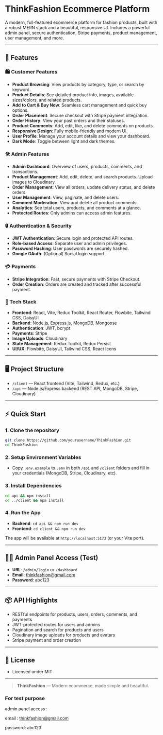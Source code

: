 # ThinkFashion Ecommerce Platform

A modern, full-featured ecommerce platform for fashion products, built with a robust MERN stack and a beautiful, responsive UI. Includes a powerful admin panel, secure authentication, Stripe payments, product management, user management, and more.

---

## 🚀 Features

### 🛍️ Customer Features

- **Product Browsing**: View products by category, type, or search by keyword.
- **Product Details**: See detailed product info, images, available sizes/colors, and related products.
- **Add to Cart & Buy Now**: Seamless cart management and quick buy options.
- **Order Placement**: Secure checkout with Stripe payment integration.
- **Order History**: View your past orders and their statuses.
- **Product Comments**: Add, edit, like, and delete comments on products.
- **Responsive Design**: Fully mobile-friendly and modern UI.
- **User Profile**: Manage your account details and view your dashboard.
- **Dark Mode**: Toggle between light and dark themes.

### 🛠️ Admin Features

- **Admin Dashboard**: Overview of users, products, comments, and transactions.
- **Product Management**: Add, edit, delete, and search products. Upload images to Cloudinary.
- **Order Management**: View all orders, update delivery status, and delete orders.
- **User Management**: View, paginate, and delete users.
- **Comment Moderation**: View and delete all product comments.
- **Analytics**: See total users, products, and comments at a glance.
- **Protected Routes**: Only admins can access admin features.

### 🔒 Authentication & Security

- **JWT Authentication**: Secure login and protected API routes.
- **Role-based Access**: Separate user and admin privileges.
- **Password Hashing**: User passwords are securely hashed.
- **Google OAuth**: (Optional) Social login support.

### 💳 Payments

- **Stripe Integration**: Fast, secure payments with Stripe Checkout.
- **Order Creation**: Orders are created and tracked after successful payment.

### 🧩 Tech Stack

- **Frontend**: React, Vite, Redux Toolkit, React Router, Flowbite, Tailwind CSS, DaisyUI
- **Backend**: Node.js, Express.js, MongoDB, Mongoose
- **Authentication**: JWT, bcrypt
- **Payments**: Stripe
- **Image Uploads**: Cloudinary
- **State Management**: Redux Toolkit, Redux Persist
- **UI/UX**: Flowbite, DaisyUI, Tailwind CSS, React Icons

---

## 🖥️ Project Structure

- `/client` — React frontend (Vite, Tailwind, Redux, etc.)
- `/api` — Node.js/Express backend (REST API, MongoDB, Stripe, Cloudinary)

---

## ⚡ Quick Start

### 1. Clone the repository

```bash
git clone https://github.com/yourusername/ThinkFashion.git
cd ThinkFashion
```

### 2. Setup Environment Variables

- Copy `.env.example` to `.env` in both `/api` and `/client` folders and fill in your credentials (MongoDB, Stripe, Cloudinary, etc).

### 3. Install Dependencies

```bash
cd api && npm install
cd ../client && npm install
```

### 4. Run the App

- **Backend**: `cd api && npm run dev`
- **Frontend**: `cd client && npm run dev`

The app will be available at `http://localhost:5173` (or your Vite port).

---

## 🧑‍💼 Admin Panel Access (Test)

- **URL**: `/admin/login` or `/dashboard`
- **Email**: thinkfashion@gmail.com
- **Password**: abc123

---

## 📦 API Highlights

- RESTful endpoints for products, users, orders, comments, and payments
- JWT-protected routes for users and admins
- Pagination and search for products and users
- Cloudinary image uploads for products and avatars
- Stripe payment and order creation

---

## 🌟 License

- Licensed under MIT

---

> **ThinkFashion** — Modern ecommerce, made simple and beautiful.

### For test purpose

admin panel access :

email : thinkfashion@gmail.com

password: abc123
